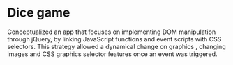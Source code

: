 # Dice game 
Conceptualized an app that focuses on implementing DOM manipulation through jQuery, by linking JavaScript functions and event scripts with CSS selectors.
This strategy allowed a dynamical change on graphics , changing images and CSS graphics selector features once an event was triggered.
